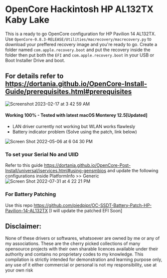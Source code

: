 # OpenCore Hackintosh HP AL132TX Kaby Lake

This is a ready to go OpenCore configuration for HP Pavilion 14 AL132TX. 
Use ```OpenCore-0.8.3-RELEASE/Utilities/macrecovery/macrecovery.py```
to download your preffered recovery image and you're ready to go. Create a folder named ```com.apple.recovery.boot``` and put the recovery inside the folder then put both the ```EFI``` and ```com.apple.recovery.boot``` in your USB or Boot Installer Drive and boot.

For details refer to https://dortania.github.io/OpenCore-Install-Guide/prerequisites.html#prerequisites
------------------------------------------
![Screenshot 2023-02-17 at 3 42 59 AM](https://user-images.githubusercontent.com/43669876/219758800-65c88fad-425a-4b25-b7c0-937b18a767ac.png)

#### Working 100% - Tested with latest macOS Monterey 12.5[Updated]

* LAN driver currently not working but WLAN works flawlesly
* Battery indicator problem (Solve using the patch, link below)

![Screen Shot 2022-05-06 at 6 04 30 PM](https://user-images.githubusercontent.com/43669876/167128579-f0fd5b7a-6d00-416f-93dc-66678f7a1f79.png)
### To set your Serial No and UIID
Refer to this guide https://dortania.github.io/OpenCore-Post-Install/universal/iservices.html#using-gensmbios
and update the following configurations inside PlatformInfo >> Generic
![Screen Shot 2022-07-31 at 4 22 21 PM](https://user-images.githubusercontent.com/43669876/182022133-e3d15077-9305-45bb-9789-6ce2ac3e6f2e.png)


### For Battery Patching 
Use this repo https://github.com/piedpipr/OC-SSDT-Battery-Patch-HP-Pavilion-14-AL132TX [I will update the patched EFI Soon]

## Disclaimer:
None of these drivers or softwares, whatsoever are owned by me or any of my associations.
These are the cherry picked collections of many opensource projects with their own sharable licences available under their authority and contains no proprietary codes to my knowledge.
This compilation is strictly intended for demonstration and learning purpose only, any use of it either commercial or personal is not my responsibility, use at your own risk
